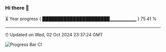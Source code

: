 ### Hi there 👋

⏳ Year progress { ██████████████████████▁▁▁▁▁▁▁▁ } 75.41 %

---

⏰ Updated on Wed, 02 Oct 2024 23:37:24 GMT

![Progress Bar CI](https://github.com/IshwaranRudhara/GIT-ACTION/workflows/Progress%20Bar%20CI/badge.svg)
